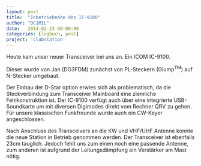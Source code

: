 ```yaml
---
layout: post
title:  "Inbetriebnahe des IC-9100"
author: "DC1MIL"
date:   2014-02-23 00:00:00
categories: [logbuch, post]
project: 'Clubstation'
---
```


Heute kam unser neuer Transceiver bei uns an. Ein ICOM IC-9100.

Dieser wurde von Jan (DG3FDM) zunächst von PL-Steckern (Glump<sup>TM</sup>) auf N-Stecker umgebaut.

Der Einbau der D-Star option erwies sich als problematisch, da die Steckverbindung zum Transceiver Mainboard eine ziemliche Fehlkonstruktion ist.
Der IC-9100 verfügt auch über eine integrierte USB-Soundkarte um mit diversen Digimodes direkt vom Rechner QRV zu gehen. Für unsere klassischen Funkfreunde wurde auch ein CW-Keyer angeschlossen.

Nach Anschluss des Transceivers an die KW und VHF/UHF Antenne konnte die neue Station in Betrieb genommen werden. Der Transceiver ist ebenfalls 23cm tauglich. Jedoch fehlt uns zum einen noch eine passende Antenne, zum anderen ist aufgrund der Leitungsdämpfung ein Verstärker am Mast nötig.